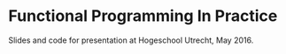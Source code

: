 # Functional Programming In Practice
Slides and code for presentation at Hogeschool Utrecht, May 2016.

